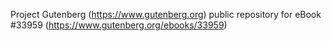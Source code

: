 Project Gutenberg (https://www.gutenberg.org) public repository for eBook #33959 (https://www.gutenberg.org/ebooks/33959)
